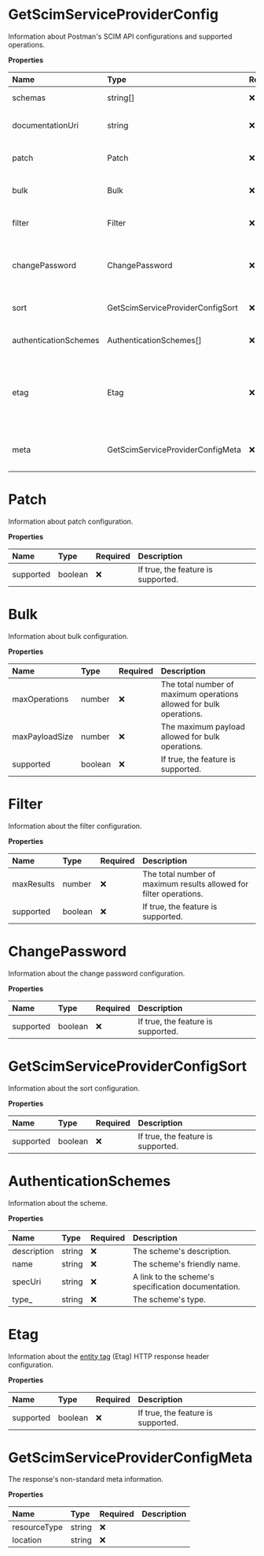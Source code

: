 # GetScimServiceProviderConfig

Information about Postman's SCIM API configurations and supported operations.

**Properties**

| Name                  | Type                             | Required | Description                                                                                                                                   |
| :-------------------- | :------------------------------- | :------- | :-------------------------------------------------------------------------------------------------------------------------------------------- |
| schemas               | string[]                         | ❌       | The [SCIM schema URI](https://www.iana.org/assignments/scim/scim.xhtml).                                                                      |
| documentationUri      | string                           | ❌       | A link to the URI's documentation.                                                                                                            |
| patch                 | Patch                            | ❌       | Information about patch configuration.                                                                                                        |
| bulk                  | Bulk                             | ❌       | Information about bulk configuration.                                                                                                         |
| filter                | Filter                           | ❌       | Information about the filter configuration.                                                                                                   |
| changePassword        | ChangePassword                   | ❌       | Information about the change password configuration.                                                                                          |
| sort                  | GetScimServiceProviderConfigSort | ❌       | Information about the sort configuration.                                                                                                     |
| authenticationSchemes | AuthenticationSchemes[]          | ❌       | A list of authentication schemes.                                                                                                             |
| etag                  | Etag                             | ❌       | Information about the [entity tag](https://developer.mozilla.org/en-US/docs/Web/HTTP/Headers/ETag) (Etag) HTTP response header configuration. |
| meta                  | GetScimServiceProviderConfigMeta | ❌       | The response's non-standard meta information.                                                                                                 |

# Patch

Information about patch configuration.

**Properties**

| Name      | Type    | Required | Description                        |
| :-------- | :------ | :------- | :--------------------------------- |
| supported | boolean | ❌       | If true, the feature is supported. |

# Bulk

Information about bulk configuration.

**Properties**

| Name           | Type    | Required | Description                                                         |
| :------------- | :------ | :------- | :------------------------------------------------------------------ |
| maxOperations  | number  | ❌       | The total number of maximum operations allowed for bulk operations. |
| maxPayloadSize | number  | ❌       | The maximum payload allowed for bulk operations.                    |
| supported      | boolean | ❌       | If true, the feature is supported.                                  |

# Filter

Information about the filter configuration.

**Properties**

| Name       | Type    | Required | Description                                                        |
| :--------- | :------ | :------- | :----------------------------------------------------------------- |
| maxResults | number  | ❌       | The total number of maximum results allowed for filter operations. |
| supported  | boolean | ❌       | If true, the feature is supported.                                 |

# ChangePassword

Information about the change password configuration.

**Properties**

| Name      | Type    | Required | Description                        |
| :-------- | :------ | :------- | :--------------------------------- |
| supported | boolean | ❌       | If true, the feature is supported. |

# GetScimServiceProviderConfigSort

Information about the sort configuration.

**Properties**

| Name      | Type    | Required | Description                        |
| :-------- | :------ | :------- | :--------------------------------- |
| supported | boolean | ❌       | If true, the feature is supported. |

# AuthenticationSchemes

Information about the scheme.

**Properties**

| Name        | Type   | Required | Description                                         |
| :---------- | :----- | :------- | :-------------------------------------------------- |
| description | string | ❌       | The scheme's description.                           |
| name        | string | ❌       | The scheme's friendly name.                         |
| specUri     | string | ❌       | A link to the scheme's specification documentation. |
| type\_      | string | ❌       | The scheme's type.                                  |

# Etag

Information about the [entity tag](https://developer.mozilla.org/en-US/docs/Web/HTTP/Headers/ETag) (Etag) HTTP response header configuration.

**Properties**

| Name      | Type    | Required | Description                        |
| :-------- | :------ | :------- | :--------------------------------- |
| supported | boolean | ❌       | If true, the feature is supported. |

# GetScimServiceProviderConfigMeta

The response's non-standard meta information.

**Properties**

| Name         | Type   | Required | Description |
| :----------- | :----- | :------- | :---------- |
| resourceType | string | ❌       |             |
| location     | string | ❌       |             |

<!-- This file was generated by liblab | https://liblab.com/ -->
